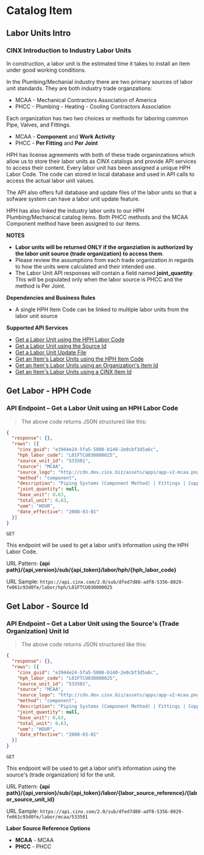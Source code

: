 # Catalog Item

## Labor Units Intro
### CINX Introduction to Industry Labor Units

In construction, a labor unit is the estimated time it takes to install an item under good working conditions.

In the Plumbing/Mechanial industry there are two primary sources of labor unit standards.  They are both industry trade organzations:

  - MCAA - Mechanical Contractors Association of America
  - PHCC - Plumbing - Heating - Cooling Contractors Association

Each organization has two two choices or methods for laboring common Pipe, Valves, and Fittings. 

  - MCAA - **Component** and **Work Activity**
  - PHCC - **Per Fitting** and **Per Joint**

HPH has license agreements with both of these trade organinzations which allow us to store their labor units as CINX catalogs and provide API services to access their content. Every labor unit has been assigned a unique HPH Labor Code.  The code can stored in local database and used in API calls to access the actual labor unit values.

The API also offers full database and update files of the labor units so that a sofware system can have a labor unit update feature.

HPH has also linked the industry labor units to our HPH Plumbing/Mechanical catalog items. Both PHCC methods and the MCAA Component method have been assigned to our items.

**NOTES**

  - **Labor units will be returned ONLY if the organziation is authorized by the labor unit source (trade organization) to access them**.
  - Please review the assumptions from each trade organization in regards to how the units were calculated and their intended use.
  - The Labor Unit API responses will contain a field named **joint_quantity**. This will be populated only when the labor source is PHCC and the method is Per Joint.

**Dependencies and Business Rules**

  - A single HPH Item Code can be linked to multiple labor units from the labor unit source

**Supported API Services**

  - [Get a Labor Unit using the HPH Labor Code]()
  - [Get a Labor Unit using the Source Id]()
  - [Get a Labor Unit Update File]()
  - [Get an Item's Labor Units using the HPH Item Code]()
  - [Get an Item's Labor Units using an Organization's Item Id]()
  - [Get an Item's Labor Units using a CINX Item Id]()


## Get Labor - HPH Code
### API Endpoint – Get a Labor Unit using an HPH Labor Code

> The above code returns JSON structured like this:

```json
{
  "response": {},
  "rows": [{
    "cinx_guid": "e3944e24-5fa5-5880-b140-2e0cbf3d5a6c",
    "hph_labor_code": "L01FTCU030000025",
    "source_unit_id": "533501",
    "source": "MCAA",
    "source_logo": "http://cdn.dev.cinx.biz/assets/apps/app-v2-mcaa.png",
    "method": "component",
    "description": "Piping Systems (Component Method) | Fittings | Copper | Pressure | 95/5 Solder | 90 Elbow Long Radius | 1.0000 Dia. (in)",
    "joint_quantity": null,
    "base_unit": 0.63,
    "total_unit": 0.63,
    "uom": "HOUR",
    "date_effective": "2008-03-01"
  }]
}
```

`GET`

This endpoint will be used to get a labor unit’s information using the HPH Labor Code.  

URL Pattern: **{api path}/{api_version}/sub/{api_token}/labor/hph/{hph_labor_code}**

URL Sample: `https://api.cinx.com/2.0/sub/dfed7d88-adf8-5356-8029-fe061c93d0fe/labor/hph/L01FTCU030000025`

## Get Labor - Source Id
### API Endpoint – Get a Labor Unit using the Source's (Trade Organization) Unit Id

> The above code returns JSON structured like this:

```json
{
  "response": {},
  "rows": [{
    "cinx_guid": "e3944e24-5fa5-5880-b140-2e0cbf3d5a6c",
    "hph_labor_code": "L01FTCU030000025",
    "source_unit_id": "533501",
    "source": "MCAA",
    "source_logo": "http://cdn.dev.cinx.biz/assets/apps/app-v2-mcaa.png",
    "method": "component",
    "description": "Piping Systems (Component Method) | Fittings | Copper | Pressure | 95/5 Solder | 90 Elbow Long Radius | 1.0000 Dia. (in)",
    "joint_quantity": null,
    "base_unit": 0.63,
    "total_unit": 0.63,
    "uom": "HOUR",
    "date_effective": "2008-03-01"
  }]
}
```
`GET`

This endpoint will be used to get a labor unit’s information using the source's (trade organization) Id for the unit.  

URL Pattern: **{api path}/{api_version}/sub/{api_token}/labor/{labor_source_reference}/{labor_source_unit_id}**

URL Sample: `https://api.cinx.com/2.0/sub/dfed7d88-adf8-5356-8029-fe061c93d0fe/labor/mcaa/533501`

**Labor Source Reference Options**

  - **MCAA** - MCAA
  - **PHCC** - PHCC
